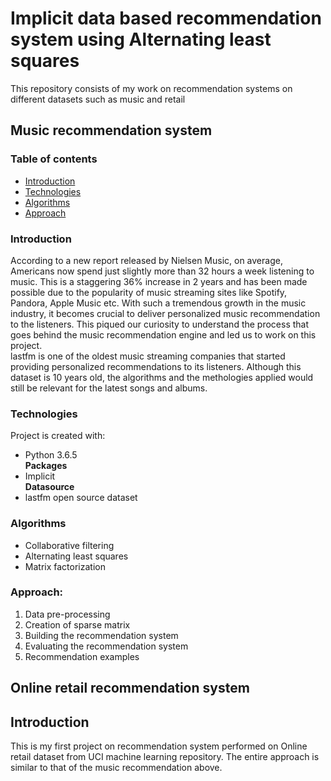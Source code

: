 # Implicit data based recommendation system using Alternating least squares
This repository consists of my work on recommendation systems on different datasets such as music and retail

## Music recommendation system
### Table of contents
* [Introduction](#introduction)
* [Technologies](#technologies)
* [Algorithms](#algorithms)
* [Approach](#approach)

### Introduction
According to a new report released by Nielsen Music, on average, Americans now spend just slightly more than 32 hours a week listening to music. This is a staggering 36% increase in 2 years and has been made possible due to the popularity of music streaming sites like Spotify, Pandora, Apple Music etc. 
With such a tremendous growth in the music industry, it becomes crucial to deliver personalized music recommendation to the listeners. This piqued our curiosity to understand the process that goes behind the music recommendation engine and led us to work on this project.  
lastfm is one of the oldest music streaming companies that started providing personalized recommendations to its listeners. Although this dataset is 10 years old, the algorithms and the methologies applied would still be relevant for the latest songs and albums.
	
### Technologies
Project is created with:
* Python 3.6.5  
**Packages**  
* Implicit  
**Datasource**
* lastfm open source dataset

### Algorithms
* Collaborative filtering
* Alternating least squares
* Matrix factorization

### Approach:
1. Data pre-processing
2. Creation of sparse matrix
3. Building the recommendation system
4. Evaluating the recommendation system
5. Recommendation examples


## Online retail recommendation system  
## Introduction  
This is my first project on recommendation system performed on Online retail dataset from UCI machine learning repository.
The entire approach is similar to that of the music recommendation above.

